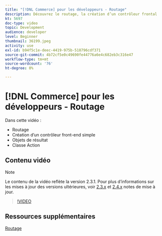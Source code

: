 ```yaml
---
title: "[!DNL Commerce] pour les développeurs - Routage"
description: Découvrez le routage, la création d’un contrôleur frontal simple, des objets de résultat, une classe d’action.
kt: 5697
doc-type: video
topic: Development
audience: developer
level: Beginner
thumbnail: 36199.jpeg
activity: use
exl-id: b94f5c1e-deec-4419-975b-518796cdf371
source-git-commit: 4b72cf5e0c49690fe44776a6e4c682eb3c316e47
workflow-type: tm+mt
source-wordcount: '76'
ht-degree: 0%

---
```


# [!DNL Commerce] pour les développeurs - Routage

Dans cette vidéo :

- Routage
- Création d’un contrôleur front-end simple
- Objets de résultat
- Classe Action

## Contenu vidéo

>[!NOTE]
>
>Le contenu de la vidéo reflète la version 2.3.1. Pour plus d’informations sur les mises à jour des versions ultérieures, voir [ 2.3.x](https://devdocs.magento.com/guides/v2.3/release-notes/bk-release-notes.html) et [2.4.x](https://devdocs.magento.com/guides/v2.4/release-notes/bk-release-notes.html) notes de mise à jour.

>[!VIDEO](https://video.tv.adobe.com/v/36199?quality=12&learn=on)

## Ressources supplémentaires

[Routage](https://devdocs.magento.com/guides/v2.4/extension-dev-guide/routing.html)
